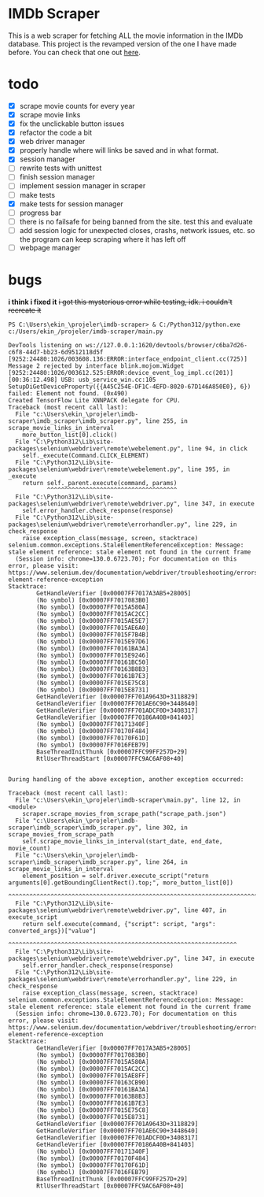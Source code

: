 # IMDb Scraper

This is a web scraper for fetching ALL the movie information in the IMDb database. This project is the revamped version of the one I have made before. You can check that one out [here](https://github.com/ekinakkaya/movies-data-scraping).

# todo

- [x] scrape movie counts for every year
- [x] scrape movie links
- [x] fix the unclickable button issues
- [x] refactor the code a bit
- [x] web driver manager
- [x] properly handle where will links be saved and in what format.
- [x] session manager
- [ ] rewrite tests with unittest
- [ ] finish session manager
- [ ] implement session manager in scraper
- [ ] make tests
- [x] make tests for session manager
- [ ] progress bar
- [ ] there is no failsafe for being banned from the site. test this and evaluate
- [ ] add session logic for unexpected closes, crashs, network issues, etc. so the program can keep scraping where it has left off
- [ ] webpage manager

# bugs

**i think i fixed it**
~~i got this mysterious error while testing, idk. i couldn't recreate it~~

```
PS C:\Users\ekin_\projeler\imdb-scraper> & C:/Python312/python.exe c:/Users/ekin_/projeler/imdb-scraper/main.py

DevTools listening on ws://127.0.0.1:1620/devtools/browser/c6ba7d26-c6f8-44d7-bb23-6d9512118d5f
[9252:24480:1026/003608.136:ERROR:interface_endpoint_client.cc(725)] Message 2 rejected by interface blink.mojom.Widget
[9252:24480:1026/003612.525:ERROR:device_event_log_impl.cc(201)] [00:36:12.498] USB: usb_service_win.cc:105 SetupDiGetDeviceProperty({{A45C254E-DF1C-4EFD-8020-67D146A850E0}, 6}) failed: Element not found. (0x490)
Created TensorFlow Lite XNNPACK delegate for CPU.
Traceback (most recent call last):
  File "c:\Users\ekin_\projeler\imdb-scraper\imdb_scraper\imdb_scraper.py", line 255, in scrape_movie_links_in_interval
    more_button_list[0].click()
  File "C:\Python312\Lib\site-packages\selenium\webdriver\remote\webelement.py", line 94, in click
    self._execute(Command.CLICK_ELEMENT)
  File "C:\Python312\Lib\site-packages\selenium\webdriver\remote\webelement.py", line 395, in _execute
    return self._parent.execute(command, params)
           ^^^^^^^^^^^^^^^^^^^^^^^^^^^^^^^^^^^^^
  File "C:\Python312\Lib\site-packages\selenium\webdriver\remote\webdriver.py", line 347, in execute
    self.error_handler.check_response(response)
  File "C:\Python312\Lib\site-packages\selenium\webdriver\remote\errorhandler.py", line 229, in check_response
    raise exception_class(message, screen, stacktrace)
selenium.common.exceptions.StaleElementReferenceException: Message: stale element reference: stale element not found in the current frame
  (Session info: chrome=130.0.6723.70); For documentation on this error, please visit: https://www.selenium.dev/documentation/webdriver/troubleshooting/errors#stale-element-reference-exception
Stacktrace:
        GetHandleVerifier [0x00007FF7017A3AB5+28005]
        (No symbol) [0x00007FF7017083B0]
        (No symbol) [0x00007FF7015A580A]
        (No symbol) [0x00007FF7015AC2CC]
        (No symbol) [0x00007FF7015AE5E7]
        (No symbol) [0x00007FF7015AE6A0]
        (No symbol) [0x00007FF7015F7B4B]
        (No symbol) [0x00007FF7015E97D6]
        (No symbol) [0x00007FF70161BA3A]
        (No symbol) [0x00007FF7015E9246]
        (No symbol) [0x00007FF70161BC50]
        (No symbol) [0x00007FF70163B8B3]
        (No symbol) [0x00007FF70161B7E3]
        (No symbol) [0x00007FF7015E75C8]
        (No symbol) [0x00007FF7015E8731]
        GetHandleVerifier [0x00007FF701A9643D+3118829]
        GetHandleVerifier [0x00007FF701AE6C90+3448640]
        GetHandleVerifier [0x00007FF701ADCF0D+3408317]
        GetHandleVerifier [0x00007FF70186A40B+841403]
        (No symbol) [0x00007FF70171340F]
        (No symbol) [0x00007FF70170F484]
        (No symbol) [0x00007FF70170F61D]
        (No symbol) [0x00007FF7016FEB79]
        BaseThreadInitThunk [0x00007FFC99FF257D+29]
        RtlUserThreadStart [0x00007FFC9AC6AF08+40]


During handling of the above exception, another exception occurred:

Traceback (most recent call last):
  File "c:\Users\ekin_\projeler\imdb-scraper\main.py", line 12, in <module>
    scraper.scrape_movies_from_scrape_path("scrape_path.json")
  File "c:\Users\ekin_\projeler\imdb-scraper\imdb_scraper\imdb_scraper.py", line 302, in scrape_movies_from_scrape_path
    self.scrape_movie_links_in_interval(start_date, end_date, movie_count)
  File "c:\Users\ekin_\projeler\imdb-scraper\imdb_scraper\imdb_scraper.py", line 264, in scrape_movie_links_in_interval
    element_position = self.driver.execute_script("return arguments[0].getBoundingClientRect().top;", more_button_list[0])
                       ^^^^^^^^^^^^^^^^^^^^^^^^^^^^^^^^^^^^^^^^^^^^^^^^^^^^^^^^^^^^^^^^^^^^^^^^^^^^^^^^^^^^^^^^^^^^^^^^^^^
  File "C:\Python312\Lib\site-packages\selenium\webdriver\remote\webdriver.py", line 407, in execute_script
    return self.execute(command, {"script": script, "args": converted_args})["value"]
           ^^^^^^^^^^^^^^^^^^^^^^^^^^^^^^^^^^^^^^^^^^^^^^^^^^^^^^^^^^^^^^^^^
  File "C:\Python312\Lib\site-packages\selenium\webdriver\remote\webdriver.py", line 347, in execute
    self.error_handler.check_response(response)
  File "C:\Python312\Lib\site-packages\selenium\webdriver\remote\errorhandler.py", line 229, in check_response
    raise exception_class(message, screen, stacktrace)
selenium.common.exceptions.StaleElementReferenceException: Message: stale element reference: stale element not found in the current frame
  (Session info: chrome=130.0.6723.70); For documentation on this error, please visit: https://www.selenium.dev/documentation/webdriver/troubleshooting/errors#stale-element-reference-exception
Stacktrace:
        GetHandleVerifier [0x00007FF7017A3AB5+28005]
        (No symbol) [0x00007FF7017083B0]
        (No symbol) [0x00007FF7015A580A]
        (No symbol) [0x00007FF7015AC2CC]
        (No symbol) [0x00007FF7015AE8FF]
        (No symbol) [0x00007FF70163CB90]
        (No symbol) [0x00007FF70161BA3A]
        (No symbol) [0x00007FF70163B8B3]
        (No symbol) [0x00007FF70161B7E3]
        (No symbol) [0x00007FF7015E75C8]
        (No symbol) [0x00007FF7015E8731]
        GetHandleVerifier [0x00007FF701A9643D+3118829]
        GetHandleVerifier [0x00007FF701AE6C90+3448640]
        GetHandleVerifier [0x00007FF701ADCF0D+3408317]
        GetHandleVerifier [0x00007FF70186A40B+841403]
        (No symbol) [0x00007FF70171340F]
        (No symbol) [0x00007FF70170F484]
        (No symbol) [0x00007FF70170F61D]
        (No symbol) [0x00007FF7016FEB79]
        BaseThreadInitThunk [0x00007FFC99FF257D+29]
        RtlUserThreadStart [0x00007FFC9AC6AF08+40]

```